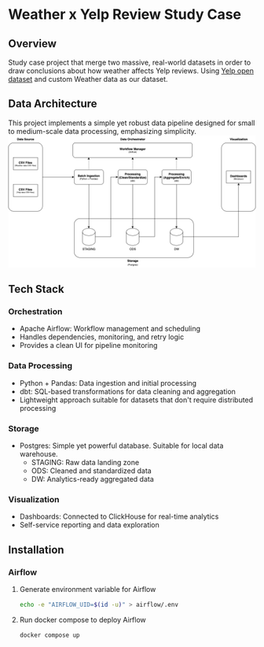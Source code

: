 # Weather x Yelp Review Study Case
## Overview
Study case project that merge two massive, real-world datasets in order to draw conclusions about how weather affects Yelp reviews. Using [Yelp open dataset](https://business.yelp.com/data/resources/open-dataset/) and custom Weather data as our dataset.

## Data Architecture
This project implements a simple yet robust data pipeline designed for small to medium-scale data processing, emphasizing simplicity.
![Alt text](docs/images/data-architecture.png)

## Tech Stack
### Orchestration
- Apache Airflow: Workflow management and scheduling
- Handles dependencies, monitoring, and retry logic
- Provides a clean UI for pipeline monitoring
### Data Processing
- Python + Pandas: Data ingestion and initial processing
- dbt: SQL-based transformations for data cleaning and aggregation
- Lightweight approach suitable for datasets that don't require distributed processing
### Storage
- Postgres: Simple yet powerful database. Suitable for local data warehouse.
  - STAGING: Raw data landing zone
  - ODS: Cleaned and standardized data
  - DW: Analytics-ready aggregated data
### Visualization
- Dashboards: Connected to ClickHouse for real-time analytics
- Self-service reporting and data exploration

## Installation
### Airflow
1. Generate environment variable for Airflow
   ```bash
   echo -e "AIRFLOW_UID=$(id -u)" > airflow/.env
   ```
2. Run docker compose to deploy Airflow
   ```bash
   docker compose up
   ```